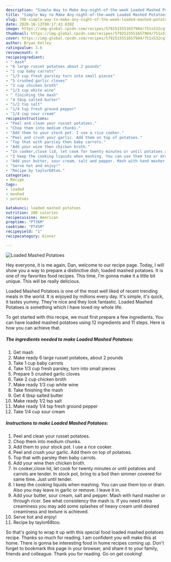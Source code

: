 ```yaml
---
description: "Simple Way to Make Any-night-of-the-week Loaded Mashed Potatoes"
title: "Simple Way to Make Any-night-of-the-week Loaded Mashed Potatoes"
slug: 788-simple-way-to-make-any-night-of-the-week-loaded-mashed-potatoes
date: 2020-10-13T00:17:43.038Z
image: https://img-global.cpcdn.com/recipes/5792515551657984/751x532cq70/loaded-mashed-potatoes-recipe-main-photo.jpg
thumbnail: https://img-global.cpcdn.com/recipes/5792515551657984/751x532cq70/loaded-mashed-potatoes-recipe-main-photo.jpg
cover: https://img-global.cpcdn.com/recipes/5792515551657984/751x532cq70/loaded-mashed-potatoes-recipe-main-photo.jpg
author: Bryan Kelley
ratingvalue: 3.6
reviewcount: 8
recipeingredient:
- " mash"
- "6 large russet potatoes about 2 pounds"
- "1 cup baby carrots"
- "1/3 cup fresh parsley torn into small pieces"
- "5 crushed garlic cloves"
- "2 cup chicken broth"
- "1/3 cup white wine"
- " finishing the mash"
- "4 tbsp salted butter"
- "1/2 tsp salt"
- "1/4 tsp fresh ground pepper"
- "1/4 cup sour cream"
recipeinstructions:
- "Peel and clean your russet potatoes."
- "Chop them into medium chunks."
- "Add them to your stock pot. I use a rice cooker."
- "Peel and crush your garlic. Add them on top of potatoes."
- "Top that with parsley then baby carrots."
- "Add your wine then chicken broth."
- "In cooker,close lid, let cook for twenty minutes or until potatoes and carrots are tender. In stock pot, bring to a boil then simmer covered for same time. Just until tender."
- "I keep the cooking liquids when mashing. You can use them too or drain. Also you may leave in garlic or remove. I leave it in."
- "Add your butter, sour cream, salt and pepper. Mash with hand masher or through ricer. See what consistency the mash is. If you need extra creaminess you may add some splashes of heavy cream until desired creaminess and texture is achieved."
- "Serve hot and enjoy!"
- "Recipe by taylor68too."
categories:
- Recipe
tags:
- loaded
- mashed
- potatoes

katakunci: loaded mashed potatoes 
nutrition: 208 calories
recipecuisine: American
preptime: "PT36M"
cooktime: "PT45M"
recipeyield: "1"
recipecategory: Dinner

---
```



![Loaded Mashed Potatoes](https://img-global.cpcdn.com/recipes/5792515551657984/751x532cq70/loaded-mashed-potatoes-recipe-main-photo.jpg)

Hey everyone, it is me again, Dan, welcome to our recipe page. Today, I will show you a way to prepare a distinctive dish, loaded mashed potatoes. It is one of my favorites food recipes. This time, I'm gonna make it a little bit unique. This will be really delicious.

Loaded Mashed Potatoes is one of the most well liked of recent trending meals in the world. It is enjoyed by millions every day. It's simple, it's quick, it tastes yummy. They're nice and they look fantastic. Loaded Mashed Potatoes is something which I have loved my whole life.




To get started with this recipe, we must first prepare a few ingredients. You can have loaded mashed potatoes using 12 ingredients and 11 steps. Here is how you can achieve that.

<!--inarticleads1-->

##### The ingredients needed to make Loaded Mashed Potatoes:

1. Get  mash
1. Make ready 6 large russet potatoes, about 2 pounds
1. Take 1 cup baby carrots
1. Take 1/3 cup fresh parsley, torn into small pieces
1. Prepare 5 crushed garlic cloves
1. Take 2 cup chicken broth
1. Make ready 1/3 cup white wine
1. Take  finishing the mash
1. Get 4 tbsp salted butter
1. Make ready 1/2 tsp salt
1. Make ready 1/4 tsp fresh ground pepper
1. Take 1/4 cup sour cream




<!--inarticleads2-->

##### Instructions to make Loaded Mashed Potatoes:

1. Peel and clean your russet potatoes.
1. Chop them into medium chunks.
1. Add them to your stock pot. I use a rice cooker.
1. Peel and crush your garlic. Add them on top of potatoes.
1. Top that with parsley then baby carrots.
1. Add your wine then chicken broth.
1. In cooker,close lid, let cook for twenty minutes or until potatoes and carrots are tender. In stock pot, bring to a boil then simmer covered for same time. Just until tender.
1. I keep the cooking liquids when mashing. You can use them too or drain. Also you may leave in garlic or remove. I leave it in.
1. Add your butter, sour cream, salt and pepper. Mash with hand masher or through ricer. See what consistency the mash is. If you need extra creaminess you may add some splashes of heavy cream until desired creaminess and texture is achieved.
1. Serve hot and enjoy!
1. Recipe by taylor68too.




So that's going to wrap it up with this special food loaded mashed potatoes recipe. Thanks so much for reading. I am confident you will make this at home. There is gonna be interesting food in home recipes coming up. Don't forget to bookmark this page in your browser, and share it to your family, friends and colleague. Thank you for reading. Go on get cooking!
